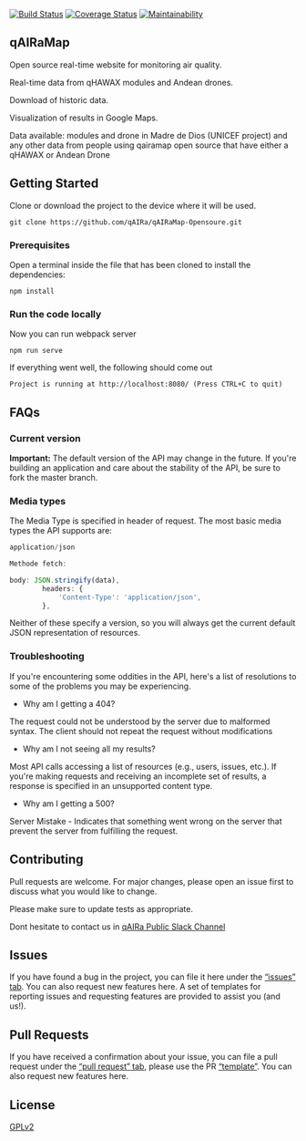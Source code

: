 <p align="center"> 

[![Build Status](https://travis-ci.org/qAIRa/qAIRaMap-OpenSource.svg?branch=master)](https://travis-ci.org/qAIRa/qAIRaMap-OpenSource)   [![Coverage Status](https://coveralls.io/repos/github/qAIRa/qAIRaMap-OpenSource/badge.svg?branch=master)](https://coveralls.io/github/qAIRa/qAIRaMap-OpenSource?branch=master&kill_cache=1)   [![Maintainability](https://api.codeclimate.com/v1/badges/5369a31696dfd8243c97/maintainability)](https://codeclimate.com/github/qAIRa/qAIRaMap-OpenSource/maintainability)

</p>

## qAIRaMap


Open source real-time website for monitoring air quality.

Real-time data from qHAWAX modules and Andean drones.

Download of historic data.

Visualization of results in Google Maps.

Data available: modules and drone in Madre de Dios (UNICEF project) and any other data from people using qairamap open source that have either a qHAWAX or Andean Drone

## Getting Started

Clone or download the project to the device where it will be used.

```
git clone https://github.com/qAIRa/qAIRaMap-Opensoure.git
```

### Prerequisites

Open a terminal inside the file that has been cloned to install the dependencies:

```
npm install

```

### Run the code locally

Now you can run webpack server

```
npm run serve
```

If everything went well, the following should come out

```
Project is running at http://localhost:8080/ (Press CTRL+C to quit)

```

## FAQs

### Current version

**Important:** The default version of the API may change in the future. If you're building an application and care about the stability of the API, be sure to fork the master branch.

### Media types

The Media Type is specified in header of request. The most basic media types the API supports are:

```js
application/json

Methode fetch:

body: JSON.stringify(data),
		headers: {
			'Content-Type': 'application/json',
		},
```

Neither of these specify a version, so you will always get the current default JSON representation of resources.


### Troubleshooting

If you're encountering some oddities in the API, here's a list of resolutions to some of the problems you may be experiencing.

* Why am I getting a 404?

The request could not be understood by the server due to malformed syntax. The client should not repeat the request without modifications

* Why am I not seeing all my results?

Most API calls accessing a list of resources (e.g., users, issues, etc.). If you're making requests and receiving an incomplete set of results, a response is specified in an unsupported content type.

* Why am I getting a 500?

Server Mistake - Indicates that something went wrong on the server that prevent the server from fulfilling the request.

## Contributing

Pull requests are welcome. For major changes, please open an issue first to discuss what you would like to change.

Please make sure to update tests as appropriate.

Dont hesitate to contact us in [qAIRa Public Slack Channel](https://join.slack.com/t/qaira-publico/shared_invite/zt-e49w6375-9_vVmPdf8nFvXWfIvkagxw)

## Issues 

If you have found a bug in the project, you can file it here under the [“issues” tab](https://github.com/qAIRa/qAIRaMap-OpenSource/issues). You can also request new features here. A set of templates for reporting issues and requesting features are provided to assist you (and us!).

## Pull Requests 

If you have received a confirmation about your issue, you can file a pull request under the [“pull request” tab](https://github.com/qAIRa/qAIRaMap-OpenSource/pulls), please use the PR [“template”](https://github.com/qAIRa/qAIRaMap-OpenSource/blob/master/.github/PULL_REQUEST_TEMPLATE/pull_request_template.md). 
You can also request new features here. 

## License

[GPLv2](https://www.gnu.org/licenses/old-licenses/gpl-2.0.txt)
